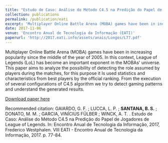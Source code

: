```yaml
---
title: "Estudo de Caso: Análise do Método C4.5 na Predição do Papel de Jogadores de League of Legends"
collection: publications
permalink: /publication/eati
excerpt: 'Multiplayer Online Battle Arena (MOBA) games have been in increasing popularity since the middle of the year of 2005. In this context, League of Legends (LoL) has become an important exponent in the MOBAs universe. This paper aims to analyze the possibility of detecting the role assumed by players during the matches, for this purpose it is used statistics and characteristics from best players by the official ranking. From the execution of several configurations of C4.5 algorithm we try to detect gaming patterns and understand the generated results.'
date: 2017-11-06
venue: 'Encontro Anual de Tecnologia da Informação (EATI)'
paperurl: 'http://2017.eati.info/assets/anais/Longos/L77.pdf'
---
```

Multiplayer Online Battle Arena (MOBA) games have been in increasing popularity since the middle of the year of 2005. In this context, League of Legends (LoL) has become an important exponent in the MOBAs\' universe. This paper aims to analyze the possibility of detecting the role assumed by players during the matches, for this purpose it Is used statistics and characteristics from best players by the official ranking. From the execution of several configurations of C4.5 algorithm we try to detect gaming patterns and understand the generated results.


[Download paper here](http://2017.eati.info/assets/anais/Longos/L77.pdf)

Recommended citation: GAIARDO, G. F. ; LUCCA, L. P. ; **SANTANA, B. S.** ; DONATO, M. M. ; GARCIA, VINÍCIUS FÜLBER ; WINCK, A. T. . Estudo de Caso: Análise do Método C4.5 na Predição do Papel de Jogadores de League of Legends. In: Encontro Anual de Tecnologia da Informação, 2017, Frederico Westphalen. VIII EATI - Encontro Anual de Tecnologia da Informação, 2017. p. 77-84.
